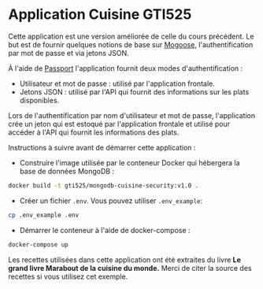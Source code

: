 # Application Cuisine GTI525

Cette application est une version améliorée de celle du cours précédent. Le but est de fournir quelques 
notions de base sur [Mogoose](https://mongoosejs.com/), l'authentification par mot de passe et via jetons JSON.

À l'aide de [Passport](https://www.passportjs.org/) l'application fournit deux modes d'authentification :

* Utilisateur et mot de passe : utilisé par l'application frontale.
* Jetons JSON : utilisé par l'API qui fournit des informations sur les plats disponibles.

Lors de l'authentification par nom d'utilisateur et mot de passe, l'application crée un jeton qui est estoqué 
par l'application frontale et utilisé pour accéder à l'API qui fournit les informations des plats.

Instructions à suivre avant de démarrer cette application :

* Construire l'image utilisée par le conteneur Docker qui hébergera la base de données MongoDB :
```bash
docker build -t gti525/mongodb-cuisine-security:v1.0 .
``` 

* Créer un fichier `.env`. Vous pouvez utiliser `.env_example`:
```bash
cp .env_example .env
``` 

* Démarrer le conteneur à l'aide de docker-compose :
```bash
docker-compose up
```

Les recettes utilisées dans cette application ont été extraites du livre **Le grand livre Marabout de la 
cuisine du monde.** Merci de citer la source des recettes si vous utilisez cet exemple.
